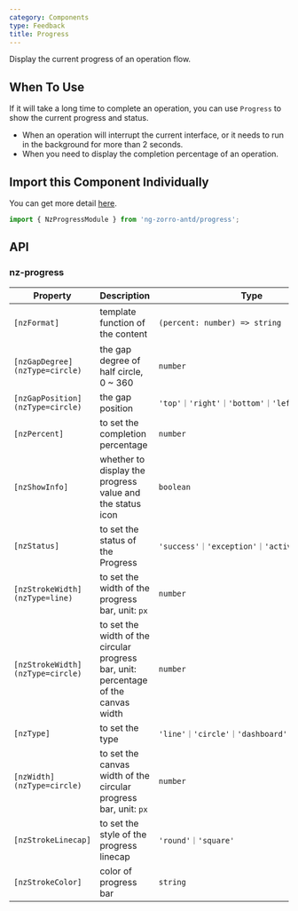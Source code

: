 ```yaml
---
category: Components
type: Feedback
title: Progress
---
```


Display the current progress of an operation flow.

## When To Use

If it will take a long time to complete an operation, you can use `Progress` to show the current progress and status.

- When an operation will interrupt the current interface, or it needs to run in the background for more than 2 seconds.
- When you need to display the completion percentage of an operation.

## Import this Component Individually

You can get more detail [here](/docs/getting-started/en#import-a-component-individually).

```ts
import { NzProgressModule } from 'ng-zorro-antd/progress';
```

## API

### nz-progress

| Property | Description | Type | Default |
| -------- | ----------- | ---- | ------- |
| `[nzFormat]` | template function of the content | `(percent: number) => string` | `percent => percent + '%'` |
| `[nzGapDegree]` `(nzType=circle)` | the gap degree of half circle, 0 ~ 360 | `number` | `0` |
| `[nzGapPosition]` `(nzType=circle)` | the gap position | `'top'｜'right'｜'bottom'｜'left'` | `'top'` |
| `[nzPercent]` | to set the completion percentage | `number` | `0` |
| `[nzShowInfo]` | whether to display the progress value and the status icon | `boolean` | `true` |
| `[nzStatus]` | to set the status of the Progress | `'success'｜'exception'｜'active'｜'normal'` | - |
| `[nzStrokeWidth]` `(nzType=line)` | to set the width of the progress bar, unit: `px` | `number` | `8` |
| `[nzStrokeWidth]` `(nzType=circle)` | to set the width of the circular progress bar, unit: percentage of the canvas width | `number` | `6` |
| `[nzType]` | to set the type | `'line'｜'circle'｜'dashboard'` | `'line'` |
| `[nzWidth]` `(nzType=circle)` | to set the canvas width of the circular progress bar, unit: `px` | `number` | `132` |
| `[nzStrokeLinecap]` | to set the style of the progress linecap | `'round'｜'square'` | `'round'` |
| `[nzStrokeColor]` | color of progress bar | `string` | - |
